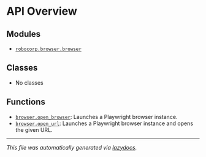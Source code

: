 <!-- markdownlint-disable -->

# API Overview

## Modules

- [`robocorp.browser.browser`](./robocorp.browser.browser.md#module-robocorpbrowserbrowser)

## Classes

- No classes

## Functions

- [`browser.open_browser`](./robocorp.browser.browser.md#function-open_browser): Launches a Playwright browser instance.
- [`browser.open_url`](./robocorp.browser.browser.md#function-open_url): Launches a Playwright browser instance and opens the given URL.


---

_This file was automatically generated via [lazydocs](https://github.com/ml-tooling/lazydocs)._

